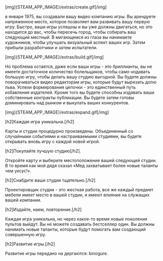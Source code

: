 [img]{STEAM_APP_IMAGE}/extras/create.gif[/img]

в январе 1975, вы создавали вашу видео компанию игры. Вы арендуете напряженное место, которое позволяет вам развивать вашу первую игру. Быстро, ваши игры успешны и вы уже должны двигаться, но это находится до вас, чтобы пересечь город, чтобы собирать ваш следующий местный. В мигающемся из глаза вы нанимаете художников, чтобы улучшать визуальный аспект ваших игр. Затем прибыли разработчики и затем испытатели.

[img]{STEAM_APP_IMAGE}/extras/build.gif[/img]

Но проблема остается, даже если ваши игры - это бриллианты, вы не имеете достаточное количество болельщиков, чтобы само-издавать большую игру, чтобы делать вашу студию выгодной.
Вы будете должны поворачиваться видео редакторам игры, которые будут вырезать долю льва. Успехи формирования цепочки - это единственный путь избавления издателей.
Кроме того вы будете способны издавать ваши собственные контракты публикации. Вы будете затем готовы доминировать над рынком и выкупать ваших конкурентов.

[img]{STEAM_APP_IMAGE}/extras/expand.gif[/img]

[h2]Каждая игра уникальна.[/h2]

Карты и студии процедурно произведены. Объединенный со случайными событиями и настраиваемыми студиями, вы будете открывать вновь игру с каждой новой игрой.

[h2]Покупайте лучшую студию[/h2].

Откройте карту и выберите местоположение вашей следующей студии. В то время как мой дядя сказал «Мед захватывает более новые таланты чем уксус!».

[h2]Снабдите ваши студии тщательно.[/h2]

Проектировщик студии - это жесткая работа, все же каждый предмет мебели имеет место в вашей студии, и имеют влияние на служащих вашей компании.

[h2]Издайте, наем, повторение.[/h2]

Каждая игра уникальна, но через какое-то время новые поколения пультов выйдут. Вы не можете создавать бестселлер один. Вы должны нанимать новые таланты, которые будут помогать вам создающий совершенную игру.

[h2]Развитие игры.[/h2]

Развитие игры передано на дергаются: binogure.